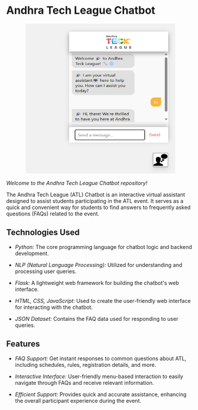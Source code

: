 # Andhra Tech League Chatbot

<p align="center">
  <img src="ATL%20view.png" alt="Chatbot View" width="400" height="400">
</p>

*Welcome to the Andhra Tech League Chatbot repository!*

The Andhra Tech League (ATL) Chatbot is an interactive virtual assistant designed to assist students participating in the ATL event. It serves as a quick and convenient way for students to find answers to frequently asked questions (FAQs) related to the event.

## Technologies Used

- *Python:* The core programming language for chatbot logic and backend development.

- *NLP (Natural Language Processing):* Utilized for understanding and processing user queries.

- *Flask:* A lightweight web framework for building the chatbot's web interface.

- *HTML, CSS, JavaScript:* Used to create the user-friendly web interface for interacting with the chatbot.

- *JSON Dataset:* Contains the FAQ data used for responding to user queries.

## Features

- *FAQ Support:* Get instant responses to common questions about ATL, including schedules, rules, registration details, and more.

- *Interactive Interface:* User-friendly menu-based interaction to easily navigate through FAQs and receive relevant information.

- *Efficient Support:* Provides quick and accurate assistance, enhancing the overall participant experience during the event.



